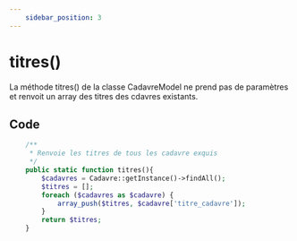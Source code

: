 ```yaml
---
    sidebar_position: 3
---
```


# titres()

La méthode titres() de la classe CadavreModel ne prend pas de paramètres et renvoit un array des titres des cdavres existants.

## Code

```php title="CadavreModel"
    /**
     * Renvoie les titres de tous les cadavre exquis
     */
    public static function titres(){
        $cadavres = Cadavre::getInstance()->findAll();
        $titres = [];
        foreach ($cadavres as $cadavre) {
            array_push($titres, $cadavre['titre_cadavre']);
        }
        return $titres;
    }
```